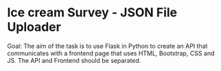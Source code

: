 # Ice cream Survey - JSON File Uploader

Goal: The aim of the task is to use Flask in Python to create an API that communicates with a frontend
page that uses HTML, Bootstrap, CSS and JS. The API and Frontend should be separated.
